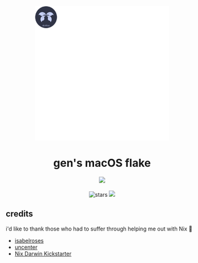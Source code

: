 <div align="center">
  <img src="./assets/dotfiles.svg" height="350px" />
  <h1>gen's macOS flake</h1>
</div>
<div align="center">
  <img src="https://raw.githubusercontent.com/catppuccin/catppuccin/main/assets/palette/macchiato.png" width="600px" />
  <br>
  <br>
  <img alt="stars" src="https://img.shields.io/github/stars/GenShibe/flake?color=f4b8e4&labelColor=414559&style=for-the-badge">
  <a href="https://github.com/GenShibe/flake/blob/main/LICENSE"><img src="https://img.shields.io/static/v1.svg?style=for-the-badge&label=License&message=Apache 2.0&colorA=414559&colorB=F5A97F&logo=unlicense&logoColor=F5A97F"></a>
</div>

## credits

i'd like to thank those who had to suffer through helping me out with Nix 💙

- [isabelroses](https://github.com/isabelroses)
- [uncenter](https://github.com/uncenter)
- [Nix Darwin Kickstarter](https://github.com/ryan4yin/nix-darwin-kickstarter/)
